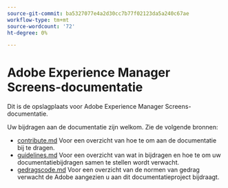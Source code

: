 ```yaml
---
source-git-commit: ba5327077e4a2d30cc7b77f02123da5a240c67ae
workflow-type: tm+mt
source-wordcount: '72'
ht-degree: 0%

---
```

# Adobe Experience Manager Screens-documentatie

Dit is de opslagplaats voor Adobe Experience Manager Screens-documentatie.

Uw bijdragen aan de documentatie zijn welkom. Zie de volgende bronnen:

* [contribute.md](contributing.md) Voor een overzicht van hoe te om aan de documentatie bij te dragen.
* [guidelines.md](guidelines.md) Voor een overzicht van wat in bijdragen en hoe te om uw documentatiebijdragen samen te stellen wordt verwacht.
* [gedragscode.md](code-of-conduct.md) Voor een overzicht van de normen van gedrag verwacht de Adobe aangezien u aan dit documentatieproject bijdraagt.
